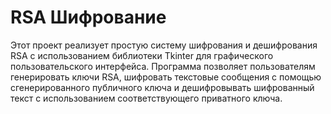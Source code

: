 # RSA Шифрование 
Этот проект реализует простую систему шифрования и дешифрования RSA с использованием библиотеки Tkinter для графического пользовательского интерфейса. 
Программа позволяет пользователям генерировать ключи RSA, шифровать текстовые сообщения с помощью сгенерированного публичного ключа и дешифровывать шифрованный текст с использованием соответствующего приватного ключа.
